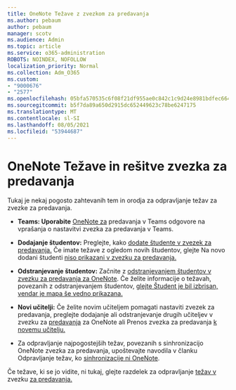 ```yaml
---
title: OneNote Težave z zvezkom za predavanja
ms.author: pebaum
author: pebaum
manager: scotv
ms.audience: Admin
ms.topic: article
ms.service: o365-administration
ROBOTS: NOINDEX, NOFOLLOW
localization_priority: Normal
ms.collection: Adm_O365
ms.custom:
- "9000676"
- "2577"
ms.openlocfilehash: 05bfa570535c6f08f21df955ae0c842c1c9d24e8981bdfec6642c1a1729d68f8
ms.sourcegitcommit: b5f7da89a650d2915dc652449623c78be6247175
ms.translationtype: MT
ms.contentlocale: sl-SI
ms.lasthandoff: 08/05/2021
ms.locfileid: "53944687"
---
```

# <a name="onenote-class-notebook-issues-and-resolutions"></a>OneNote Težave in rešitve zvezka za predavanja

Tukaj je nekaj pogosto zahtevanih tem in orodja za odpravljanje težav za zvezke za predavanja.

- **Teams: Uporabite** [OneNote za](https://support.office.com/article/bd77f11f-27cd-4d41-bfbd-2b11799f1440) predavanja v Teams odgovore na vprašanja o nastavitvi zvezka za predavanja v Teams.

- **Dodajanje študentov:** Preglejte, kako [dodate študente v zvezek za predavanja.](https://support.office.com/article/149882af-506a-4689-9fee-39309b97aae8) Če imate težave z ogledom novih študentov, glejte Na novo dodani študenti [niso prikazani v zvezku za predavanja.](https://support.office.com/article/4da02c45-b435-4af1-921b-51b8ee40e1c9)

- **Odstranjevanje študentov:** Začnite z [odstranjevanjem študentov v zvezku za predavanja za OneNote](https://support.office.com/article/86dcf019-408f-4de8-8055-eb61f1578c3c). Če želite informacije o težavah, povezanih z odstranjevanjem študentov, [glejte Študent je bil izbrisan, vendar je mapa še vedno prikazana.](https://support.office.com/article/0ed81eaa-c14a-436f-bb6f-ce95f130cc71)

- **Novi učitelji:** Če želite novim učiteljem pomagati nastaviti zvezek za predavanja, preglejte dodajanje ali odstranjevanje drugih učiteljev v zvezku za [predavanja](https://support.office.com/article/fdcb870b-49a7-4a14-9ea6-d817f88026f8) za OneNote ali Prenos zvezka za predavanja [k novemu učitelju.](https://support.office.com/article/84ef5d4a-0eec-4d5b-bc22-1317bc3b9027)

- Za odpravljanje najpogostejših težav, povezanih s sinhronizacijo OneNote zvezka za predavanja, upoštevajte navodila v članku Odpravljanje težav, ko [sinhronizacije ni OneNote](https://support.office.com/article/Fix-issues-when-you-can-t-sync-OneNote-299495ef-66d1-448f-90c1-b785a6968d45).

Če težave, ki se jo vidite, ni tukaj, glejte razdelek za odpravljanje [težav v](https://support.office.com/article/class-notebook-ee70aff9-52e8-449f-be6a-7cbc1d65eaea#ID0EAABAAA=Manage&ID0EABAAA=Troubleshoot) zvezku [za predavanja.](https://support.office.com/article/class-notebook-ee70aff9-52e8-449f-be6a-7cbc1d65eaea) 


